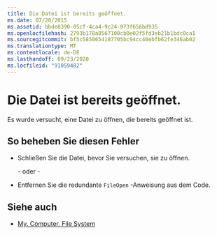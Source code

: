 ```yaml
---
title: Die Datei ist bereits geöffnet.
ms.date: 07/20/2015
ms.assetid: bbde8390-05cf-4ca4-9c24-073f656bd935
ms.openlocfilehash: 2793b178a8567100cb0e02f5fd3eb21b1bdc0ca1
ms.sourcegitcommit: bf5c5850654187705bc94cc40ebfb62fe346ab02
ms.translationtype: MT
ms.contentlocale: de-DE
ms.lasthandoff: 09/23/2020
ms.locfileid: "91059482"
---
```

# <a name="the-file-is-already-open"></a>Die Datei ist bereits geöffnet.

Es wurde versucht, eine Datei zu öffnen, die bereits geöffnet ist.  
  
## <a name="to-correct-this-error"></a>So beheben Sie diesen Fehler  
  
- Schließen Sie die Datei, bevor Sie versuchen, sie zu öffnen.  
  
     - oder -  
  
- Entfernen Sie die redundante `FileOpen` -Anweisung aus dem Code.  
  
## <a name="see-also"></a>Siehe auch

- [My. Computer. File System](xref:Microsoft.VisualBasic.FileIO.FileSystem)
